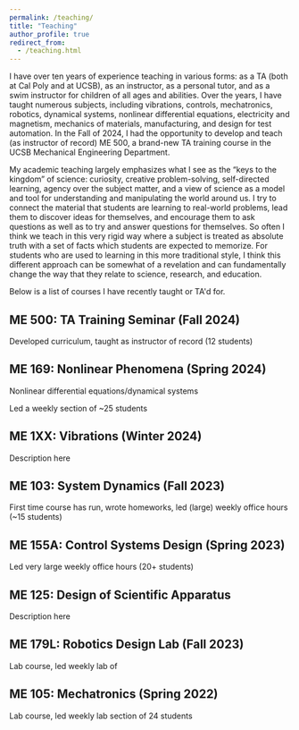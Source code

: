 ```yaml
---
permalink: /teaching/
title: "Teaching"
author_profile: true
redirect_from:
  - /teaching.html
---
```


I have over ten years of experience teaching in various forms: as a TA (both at Cal Poly and at UCSB), as an instructor, as a personal tutor, and as a swim instructor for children of all ages and abilities. Over the years, I have taught numerous subjects, including vibrations, controls, mechatronics, robotics, dynamical systems, nonlinear differential equations, electricity and magnetism, mechanics of materials, manufacturing, and design for test automation. In the Fall of 2024, I had the opportunity to develop and teach (as instructor of record) ME 500, a brand-new TA training course in the UCSB Mechanical Engineering Department.

My academic teaching largely emphasizes what I see as the “keys to the kingdom” of science: curiosity, creative problem-solving, self-directed learning, agency over the subject matter, and a view of science as a model and tool for understanding and manipulating the world around us. I try to connect the material that students are learning to real-world problems, lead them to discover ideas for themselves, and encourage them to ask questions as well as to try and answer questions for themselves. So often I think we teach in this very rigid way where a subject is treated as absolute truth with a set of facts which students are expected to memorize. For students who are used to learning in this more traditional style, I think this different approach can be somewhat of a revelation and can fundamentally change the way that they relate to science, research, and education.

Below is a list of courses I have recently taught or TA'd for.


ME 500: TA Training Seminar (Fall 2024)
----------

Developed curriculum, taught as instructor of record (12 students)


ME 169: Nonlinear Phenomena (Spring 2024)
------

Nonlinear differential equations/dynamical systems

Led a weekly section of ~25 students


ME 1XX: Vibrations (Winter 2024)
------

Description here


ME 103: System Dynamics (Fall 2023)
------------------

First time course has run, wrote homeworks, led (large) weekly office hours (~15 students)


ME 155A: Control Systems Design (Spring 2023)
--------

Led very large weekly office hours (20+ students)


ME 125: Design of Scientific Apparatus
----------

Description here


ME 179L: Robotics Design Lab (Fall 2023)
----------

Lab course, led weekly lab of 


ME 105: Mechatronics (Spring 2022)
----------

Lab course, led weekly lab section of 24 students




